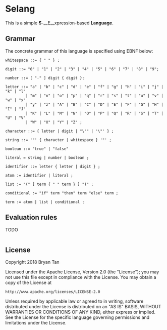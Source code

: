 # Selang

This is a simple __S__-__E__xpression-based __Language__.

## Grammar

The concrete grammar of this language is specified using EBNF below:

```plain
whitespace ::= { " " } ;

digit ::= "0" | "1" | "2" | "3" | "4" | "5" | "6" | "7" | "8" | "9";

number ::= [ "-" ] digit { digit };

letter ::= "a" | "b" | "c" | "d" | "e" | "f" | "g" | "h" | "i" | "j" | "k" | "l"
         | "m" | "n" | "o" | "p" | "q" | "r" | "s" | "t" | "u" | "v" | "w" | "x"
         | "y" | "z" | "A" | "B" | "C" | "D" | "E" | "F" | "G" | "H" | "I" | "J"
         | "K" | "L" | "M" | "N" | "O" | "P" | "Q" | "R" | "S" | "T" | "U" | "V"
         | "W" | "X" | "Y" | "Z" ;

character ::= { letter | digit | "\'" | '\"' } ;

string ::= '"' { character | whitespace } '"' ;

boolean ::= "true" | "false"

literal = string | number | boolean ;

identifier ::= letter { letter | digit } ;

atom := identifier | literal ;

list := "(" [ term { " " term } ] ")" ;

conditional := "if" term "then" term "else" term ;

term := atom | list | conditional ;
```

## Evaluation rules

TODO

```plain
```

## License

Copyright 2018 Bryan Tan

Licensed under the Apache License, Version 2.0 (the "License");
you may not use this file except in compliance with the License.
You may obtain a copy of the License at

    http://www.apache.org/licenses/LICENSE-2.0

Unless required by applicable law or agreed to in writing, software
distributed under the License is distributed on an "AS IS" BASIS,
WITHOUT WARRANTIES OR CONDITIONS OF ANY KIND, either express or implied.
See the License for the specific language governing permissions and
limitations under the License.
